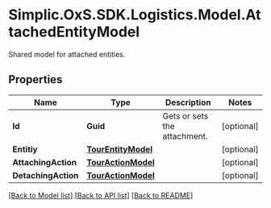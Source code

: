 # Simplic.OxS.SDK.Logistics.Model.AttachedEntityModel
Shared model for attached entities.

## Properties

Name | Type | Description | Notes
------------ | ------------- | ------------- | -------------
**Id** | **Guid** | Gets or sets the attachment. | [optional] 
**Entitiy** | [**TourEntityModel**](TourEntityModel.md) |  | [optional] 
**AttachingAction** | [**TourActionModel**](TourActionModel.md) |  | [optional] 
**DetachingAction** | [**TourActionModel**](TourActionModel.md) |  | [optional] 

[[Back to Model list]](../README.md#documentation-for-models) [[Back to API list]](../README.md#documentation-for-api-endpoints) [[Back to README]](../README.md)

